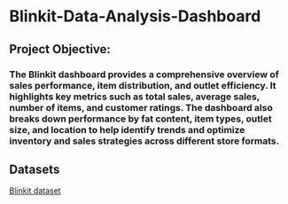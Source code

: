 # Blinkit-Data-Analysis-Dashboard

## Project Objective:
### The Blinkit dashboard provides a comprehensive overview of sales performance, item distribution, and outlet efficiency. It highlights key metrics such as total sales, average sales, number of items, and customer ratings. The dashboard also breaks down performance by fat content, item types, outlet size, and location to help identify trends and optimize inventory and sales strategies across different store formats.

## Datasets
<a href="https://github.com/bittusah213/Blinkit-Data-Analysis-Dashboard/blob/main/BlinkIT%20Grocery%20Data.xlsx">Blinkit dataset</a>


